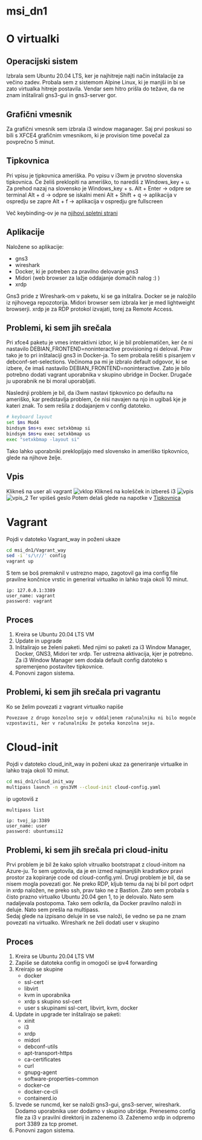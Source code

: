 # msi_dn1

# O virtualki

## Operacijski sistem
Izbrala sem Ubuntu 20.04 LTS, ker je najhitreje najti način inštalacije za večino zadev. 
Probala sem z sistemom Alpine Linux, ki je manjši in bi se zato virtualka hitreje postavila. Vendar sem hitro prišla do težave, da ne znam inštalirali gns3-gui in gns3-server gor.

## Grafični vmesnik
Za grafični vmesnik sem izbrala i3 window maganager. Saj prvi poskusi so bili s XFCE4 grafičnim vmesnikom, ki je provision time povečal za povprečno 5 minut.

## Tipkovnica
Pri vpisu je tipkovnica ameriška.
Po vpisu v i3wm je prvotno slovenska tipkovnica. Če želiš preklopiti na ameriško, to narediš z Windows_key + u. Za prehod nazaj na slovensko je Windows_key + s.
Alt + Enter -> odpre se terminal 
Alt + d -> odpre se iskalni meni
Alt + Shift + q -> aplikacija v ospredju se zapre
Alt + f -> aplikacija v ospredju gre fullscreen

Več keybinding-ov je na [njihovi spletni strani](https://i3wm.org/docs/userguide.html#_default_keybindings)

## Aplikacije
Naložene so aplikacije:
- gns3
- wireshark
- Docker, ki je potreben za pravilno delovanje gns3
- Midori (web browser za lažje oddajanje domačih nalog :) )
- xrdp

Gns3 pride z Wireshark-om v paketu, ki se ga inštalira. Docker se je naložilo iz njihovega repozotorija. Midori browser sem izbrala ker je med lightweight browserji.
xrdp je za RDP protokol izvajati, torej za Remote Access.

## Problemi, ki sem jih srečala
Pri xfce4 paketu je vmes interaktivni izbor, ki je bil problematičen, ker če ni nastavilo DEBIAN_FRONTEND=noninteractive provisioning ni deloval. Prav tako je to pri inštalaciji gns3 in Docker-ja. To sem probala rešiti s pisanjem v debconf-set-selections. Večinoma pa mi je izbralo default odgovor, ki se izbere, če imaš nastavilo DEBIAN_FRONTEND=noninteractive. Zato je bilo potrebno dodati vagrant uporabnika v skupino ubridge in Docker. Drugače ju uporabnik ne bi moral uporabljati. 

Naslednji problem je bil, da i3wm nastavi tipkovnico po defaultu na ameriško, kar predstavlja problem, če nisi navajen na njo in ugibaš kje je kateri znak. To sem rešila z dodajanjem v config datoteko.
```bash
# keyboard layout
set $ms Mod4
bindsym $ms+s exec setxkbmap si
bindsym $ms+u exec setxkbmap us
exec "setxkbmap -layout si"
```
Tako lahko uporabniki preklopljajo med slovensko in ameriško tipkovnico, glede na njihove želje. 

## Vpis
Klikneš na user ali vagrant
![vklop](/images/vklop.png)
Klikneš na kolešček in izbereš i3
![vpis](/images/vpis.png)
![vpis_2](/images/vpis_2.png)
Ter vpišeš geslo
Potem delaš glede na napotke v [Tipkovnica](#tipkovnica)


# Vagrant
Pojdi v datoteko Vagrant_way in poženi ukaze 
```bash
cd msi_dn1/Vagrant_way
sed -i 's/\r//' config
vagrant up
```
S tem se boš premaknil v ustrezno mapo, zagotovil ga ima config file pravilne končnice vrstic in generiral virtualko in lahko traja okoli 10 minut. 

```
ip: 127.0.0.1:3389
user_name: vagrant
password: vagrant
```
## Proces
1. Kreira se Ubuntu 20.04 LTS VM
2. Update in upgrade 
3. Inštalirajo se želeni paketi. Med njimi so paketi za i3 Window Manager, Docker, GNS3, Midori ter xrdp. Ter ustrezna aktivacija, kjer je potrebno. Za i3 Window Manager sem dodala default config datoteko s spremenjeno postavitev tipkovnice.
5. Ponovni zagon sistema.

## Problemi, ki sem jih srečala pri vagrantu

Ko se želim povezati z vagrant virtualko napiše
```
Povezave z drugo konzolno sejo v oddaljenem računalniku ni bilo mogoče vzpostaviti, ker v računalniku že poteka konzolna seja.
```

# Cloud-init
Pojdi v datoteko cloud_init_way in poženi ukaz za generiranje virtualke in lahko traja okoli 10 minut.
```bash
cd msi_dn1/cloud_init_way
multipass launch -n gns3VM --cloud-init cloud-config.yaml
```
ip ugotoviš z 
```bash
multipass list
```

```
ip: tvoj_ip:3389
user_name: user
password: ubuntumsi12
```

## Problemi, ki sem jih srečala pri cloud-initu
Prvi problem je bil že kako sploh vitrualko bootstrapat z cloud-initom na Azure-ju. To sem ugotovila, da je en izmed najmanjših kradratkov pravi prostor za kopiranje code od cloud-config.yml.
Drugi problem je bil, da se nisem mogla povezati gor. Ne preko RDP, kljub temu da naj bi bil port odprt in xrdp naložen, ne preko ssh, prav tako ne z Bastion. Zato sem probala s čisto prazno virtualko Ubuntu 20.04 gen 1, to je delovalo. Nato sem nadaljevala postopoma. Tako sem odkrila, da Docker pravilno naloži in deluje. Nato sem prešla na multipass.  
Sedaj glede na izpisano deluje in se vse naloži, še vedno se pa ne znam povezati na virtualko.
Wireshark ne želi dodati user v skupino
## Proces
1. Kreira se Ubuntu 20.04 LTS VM
2. Zapiše se datoteka config in omogoči se ipv4 forwarding 
3. Kreirajo se skupine 
    - docker
    - ssl-cert
    - libvirt
    - kvm
    in uporabnika
    - xrdp s skupino ssl-cert 
    - user s skupinami ssl-cert, libvirt, kvm, docker
4. Update in upgrade ter inštalirajo se paketi:
    - xinit
    - i3
    - xrdp
    - midori
    - debconf-utils
    - apt-transport-https 
    - ca-certificates 
    - curl 
    - gnupg-agent
    - software-properties-common
    - docker-ce
    - docker-ce-cli
    - containerd.io
5. Izvede se runcmd, ker se naloži gns3-gui, gns3-server, wireshark. Dodamo uporabnika user dodamo v skupino ubridge. Prenesemo config file za i3 v pravilni direktorij in zaženemo i3. Zaženemo xrdp in odpremo port 3389 za tcp promet. 
6. Ponovni zagon sistema.
